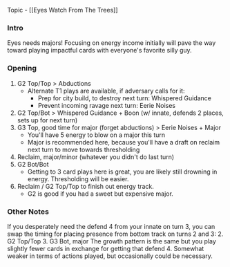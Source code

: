 Topic - [[Eyes Watch From The Trees]]
### Intro

Eyes needs majors! Focusing on energy income initially will pave the way toward playing impactful cards with everyone's favorite silly guy.

### Opening
1. G2 Top/Top > Abductions
	- Alternate T1 plays are available, if adversary calls for it:
		- Prep for city build, to destroy next turn: Whispered Guidance
		- Prevent incoming ravage next turn: Eerie Noises
2. G2 Top/Bot > Whispered Guidance + Boon (w/ innate, defends 2 places, sets up for next turn)
3. G3 Top, good time for major (forget abductions) > Eerie Noises + Major
	- You'll have 5 energy to blow on a major this turn
	- Major is recommended here, because you'll have a draft on reclaim next turn to move towards thresholding
4. Reclaim, major/minor (whatever you didn't do last turn)
5. G2 Bot/Bot
	- Getting to 3 card plays here is great, you are likely still drowning in energy. Thresholding will be easier.
6. Reclaim / G2 Top/Top to finish out energy track.
	- G2 is good if you had a sweet but expensive major.

### Other Notes
If you desperately need the defend 4 from your innate on turn 3, you can swap the timing for placing presence from bottom track on turns 2 and 3:
2. G2 Top/Top
3. G3 Bot, major
The growth pattern is the same but you play slightly fewer cards in exchange for getting that defend 4. Somewhat weaker in terms of actions played, but occasionally could be necessary.
